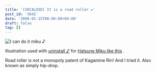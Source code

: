 ```yaml
---
title: '[VOCALOID] It is a road roller ★'
post_id: '3642'
date: '2008-01-15T00:00:00+09:00'
draft: false
tag: []
---
```


![I can do it miku ♪](https://danmaq.com/image/illustrations/miku/press_s.jpg)

Illustration used with [uninstall ♪](http://www.nicovideo.jp/watch/sm2197976) for [Hatsune Miku like this](http://www.nicovideo.jp/watch/sm2197976) .

Road roller is not a monopoly patent of Kagamine Rin! And I tried it. Also known as simply hip-drop.